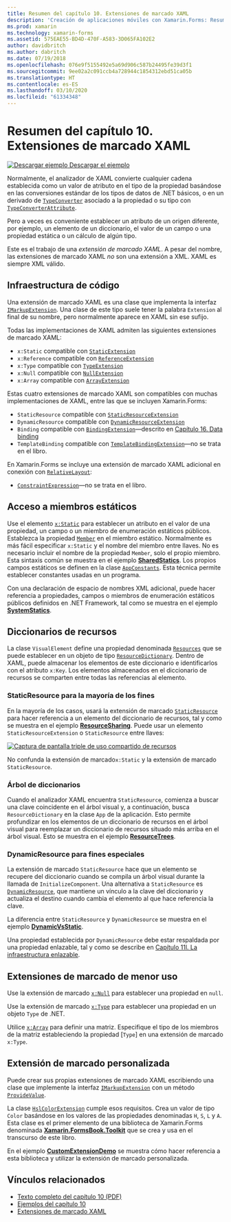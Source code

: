 ```yaml
---
title: Resumen del capítulo 10. Extensiones de marcado XAML
description: 'Creación de aplicaciones móviles con Xamarin.Forms: Resumen del capítulo 10. Extensiones de marcado XAML'
ms.prod: xamarin
ms.technology: xamarin-forms
ms.assetid: 575EAE55-BD4D-470F-A583-3D065FA102E2
author: davidbritch
ms.author: dabritch
ms.date: 07/19/2018
ms.openlocfilehash: 076e9f5155492e5a69d906c587b24495fe39d3f1
ms.sourcegitcommit: 9ee02a2c091ccb4a728944c1854312ebd51ca05b
ms.translationtype: HT
ms.contentlocale: es-ES
ms.lasthandoff: 03/10/2020
ms.locfileid: "61334348"
---
```

# <a name="summary-of-chapter-10-xaml-markup-extensions"></a>Resumen del capítulo 10. Extensiones de marcado XAML

[![Descargar ejemplo](~/media/shared/download.png) Descargar el ejemplo](https://github.com/xamarin/xamarin-forms-book-samples/tree/master/Chapter10)

Normalmente, el analizador de XAML convierte cualquier cadena establecida como un valor de atributo en el tipo de la propiedad basándose en las conversiones estándar de los tipos de datos de .NET básicos, o en un derivado de [`TypeConverter`](xref:Xamarin.Forms.TypeConverter) asociado a la propiedad o su tipo con [`TypeConverterAttribute`](xref:Xamarin.Forms.TypeConverterAttribute).

Pero a veces es conveniente establecer un atributo de un origen diferente, por ejemplo, un elemento de un diccionario, el valor de un campo o una propiedad estática o un cálculo de algún tipo.

Este es el trabajo de una *extensión de marcado XAML*. A pesar del nombre, las extensiones de marcado XAML *no* son una extensión a XML. XAML es siempre XML válido.

## <a name="the-code-infrastructure"></a>Infraestructura de código

Una extensión de marcado XAML es una clase que implementa la interfaz [`IMarkupExtension`](xref:Xamarin.Forms.Xaml.IMarkupExtension). Una clase de este tipo suele tener la palabra `Extension` al final de su nombre, pero normalmente aparece en XAML sin ese sufijo.

Todas las implementaciones de XAML admiten las siguientes extensiones de marcado XAML:

- `x:Static` compatible con [`StaticExtension`](xref:Xamarin.Forms.Xaml.StaticExtension)
- `x:Reference` compatible con [`ReferenceExtension`](xref:Xamarin.Forms.Xaml.ReferenceExtension)
- `x:Type` compatible con [`TypeExtension`](xref:Xamarin.Forms.Xaml.TypeExtension)
- `x:Null` compatible con [`NullExtension`](xref:Xamarin.Forms.Xaml.NullExtension)
- `x:Array` compatible con [`ArrayExtension`](xref:Xamarin.Forms.Xaml.ArrayExtension)

Estas cuatro extensiones de marcado XAML son compatibles con muchas implementaciones de XAML, entre las que se incluyen Xamarin.Forms:

- `StaticResource` compatible con [`StaticResourceExtension`](xref:Xamarin.Forms.Xaml.StaticResourceExtension)
- `DynamicResource` compatible con [`DynamicResourceExtension`](xref:Xamarin.Forms.Xaml.DynamicResourceExtension)
- `Binding` compatible con [`BindingExtension`](xref:Xamarin.Forms.Xaml.BindingExtension)&mdash;descrito en [Capítulo 16. Data binding](chapter16.md)
- `TemplateBinding` compatible con [`TemplateBindingExtension`](xref:Xamarin.Forms.Xaml.TemplateBindingExtension)&mdash;no se trata en el libro.

En Xamarin.Forms se incluye una extensión de marcado XAML adicional en conexión con [`RelativeLayout`](xref:Xamarin.Forms.RelativeLayout):

- [`ConstraintExpression`](xref:Xamarin.Forms.ConstraintExpression)&mdash;no se trata en el libro.

## <a name="accessing-static-members"></a>Acceso a miembros estáticos

Use el elemento [`x:Static`](xref:Xamarin.Forms.Xaml.StaticExtension) para establecer un atributo en el valor de una propiedad, un campo o un miembro de enumeración estáticos públicos. Establezca la propiedad [`Member`](xref:Xamarin.Forms.Xaml.StaticExtension.Member) en el miembro estático. Normalmente es más fácil especificar `x:Static` y el nombre del miembro entre llaves. No es necesario incluir el nombre de la propiedad `Member`, solo el propio miembro. Esta sintaxis común se muestra en el ejemplo [**SharedStatics**](https://github.com/xamarin/xamarin-forms-book-samples/tree/master/Chapter10/SharedStatics). Los propios campos estáticos se definen en la clase [`AppConstants`](https://github.com/xamarin/xamarin-forms-book-samples/blob/master/Chapter10/SharedStatics/SharedStatics/SharedStatics/AppConstants.cs). Esta técnica permite establecer constantes usadas en un programa.

Con una declaración de espacio de nombres XML adicional, puede hacer referencia a propiedades, campos o miembros de enumeración estáticos públicos definidos en .NET Framework, tal como se muestra en el ejemplo [**SystemStatics**](https://github.com/xamarin/xamarin-forms-book-samples/tree/master/Chapter10/SystemStatics).

## <a name="resource-dictionaries"></a>Diccionarios de recursos

La clase `VisualElement` define una propiedad denominada [`Resources`](xref:Xamarin.Forms.VisualElement.Resources) que se puede establecer en un objeto de tipo [`ResourceDictionary`](xref:Xamarin.Forms.ResourceDictionary). Dentro de XAML, puede almacenar los elementos de este diccionario e identificarlos con el atributo `x:Key`. Los elementos almacenados en el diccionario de recursos se comparten entre todas las referencias al elemento.

### <a name="staticresource-for-most-purposes"></a>StaticResource para la mayoría de los fines

En la mayoría de los casos, usará la extensión de marcado [`StaticResource`](xref:Xamarin.Forms.Xaml.StaticResourceExtension) para hacer referencia a un elemento del diccionario de recursos, tal y como se muestra en el ejemplo [**ResourceSharing**](https://github.com/xamarin/xamarin-forms-book-samples/tree/master/Chapter10/ResourceSharing). Puede usar un elemento `StaticResourceExtension` o `StaticResource` entre llaves:

[![Captura de pantalla triple de uso compartido de recursos](images/ch10fg03-small.png "Uso compartido de recursos")](images/ch10fg03-large.png#lightbox "Uso compartido de recursos")

No confunda la extensión de marcado`x:Static` y la extensión de marcado `StaticResource`.

### <a name="a-tree-of-dictionaries"></a>Árbol de diccionarios

Cuando el analizador XAML encuentra `StaticResource`, comienza a buscar una clave coincidente en el árbol visual y, a continuación, busca `ResourceDictionary` en la clase `App` de la aplicación. Esto permite profundizar en los elementos de un diccionario de recursos en el árbol visual para reemplazar un diccionario de recursos situado más arriba en el árbol visual. Esto se muestra en el ejemplo [**ResourceTrees**](https://github.com/xamarin/xamarin-forms-book-samples/tree/master/Chapter10/ResourceTrees).

### <a name="dynamicresource-for-special-purposes"></a>DynamicResource para fines especiales

La extensión de marcado `StaticResource` hace que un elemento se recupere del diccionario cuando se compila un árbol visual durante la llamada de `InitializeComponent`. Una alternativa a `StaticResource` es [`DynamicResource`](xref:Xamarin.Forms.Xaml.DynamicResourceExtension), que mantiene un vínculo a la clave del diccionario y actualiza el destino cuando cambia el elemento al que hace referencia la clave.

La diferencia entre `StaticResource` y `DynamicResource` se muestra en el ejemplo [**DynamicVsStatic**](https://github.com/xamarin/xamarin-forms-book-samples/tree/master/Chapter10/DynamicVsStatic).

Una propiedad establecida por `DynamicResource` debe estar respaldada por una propiedad enlazable, tal y como se describe en [Capítulo 11l. La infraestructura enlazable](chapter11.md).

## <a name="lesser-used-markup-extensions"></a>Extensiones de marcado de menor uso

Use la extensión de marcado [`x:Null`](xref:Xamarin.Forms.Xaml.NullExtension) para establecer una propiedad en `null`.

Use la extensión de marcado [`x:Type`](xref:Xamarin.Forms.Xaml.TypeExtension) para establecer una propiedad en un objeto `Type` de .NET.

Utilice [`x:Array`](xref:Xamarin.Forms.Xaml.ArrayExtension) para definir una matriz. Especifique el tipo de los miembros de la matriz estableciendo la propiedad [`Type`] en una extensión de marcado `x:Type`.

## <a name="a-custom-markup-extension"></a>Extensión de marcado personalizada

Puede crear sus propias extensiones de marcado XAML escribiendo una clase que implemente la interfaz [`IMarkupExtension`](xref:Xamarin.Forms.Xaml.IMarkupExtension) con un método [`ProvideValue`](xref:Xamarin.Forms.Xaml.IMarkupExtension.ProvideValue(System.IServiceProvider)).

La clase [`HslColorExtension`](https://github.com/xamarin/xamarin-forms-book-samples/blob/master/Libraries/Xamarin.FormsBook.Toolkit/Xamarin.FormsBook.Toolkit/HslColorExtension.cs) cumple esos requisitos. Crea un valor de tipo `Color` basándose en los valores de las propiedades denominadas `H`, `S`, `L` y `A`. Esta clase es el primer elemento de una biblioteca de Xamarin.Forms denominada [**Xamarin.FormsBook.Toolkit**](https://github.com/xamarin/xamarin-forms-book-samples/tree/master/Libraries/Xamarin.FormsBook.Toolkit) que se crea y usa en el transcurso de este libro.

En el ejemplo [**CustomExtensionDemo**](https://github.com/xamarin/xamarin-forms-book-samples/tree/master/Chapter10/CustomExtensionDemo) se muestra cómo hacer referencia a esta biblioteca y utilizar la extensión de marcado personalizada.

## <a name="related-links"></a>Vínculos relacionados

- [Texto completo del capítulo 10 (PDF)](https://download.xamarin.com/developer/xamarin-forms-book/XamarinFormsBook-Ch10-Apr2016.pdf)
- [Ejemplos del capítulo 10](https://github.com/xamarin/xamarin-forms-book-samples/tree/master/Chapter10)
- [Extensiones de marcado XAML](~/xamarin-forms/xaml/markup-extensions/index.md)
